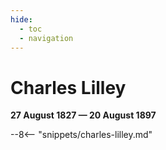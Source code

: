 ```yaml
---
hide:
  - toc
  - navigation 
---
```


# Charles Lilley

**27 August 1827 — 20 August 1897**

--8<-- "snippets/charles-lilley.md"
